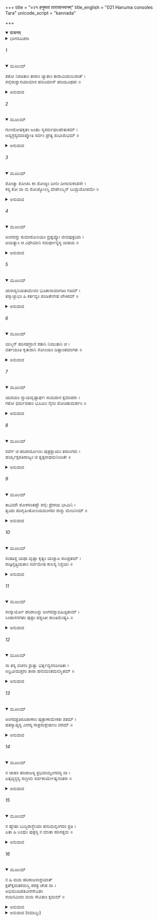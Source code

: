 +++
title = "०२१ हनुमता तारासान्त्वनम्"
title_english = "021 Hanuma consoles Tara"
unicode_script = "kannada"

+++
<details open><summary>वाचनम्</summary>

<div class="audioEmbed"  caption="श्रीराम-हरिसीताराममूर्ति-घनपाठिभ्यां वचनम्" src="https://archive.org/download/Ramayana-recitation-Sriram-harisItArAmamUrti-Ghanapaati-v2/Kanda_4/Kanda_4_KSK-021-Hanumatha_Thara_Santvanam.mp3"></div>
</details>



<details><summary>ಭಾಗಸೂಚನಾ</summary>

ಹನುಮಂತನು ತಾರೆಯನ್ನು ಸಮಾಧಾನಪಡಿಸಿದುದು, ತಾರೆಯು ಪತಿಯೊಂದಿಗೆ ಸಹಗಮನ ಮಾಡಲು ನಿಶ್ಚಯಿಸಿದುದು
</details>

###### 1


<details open><summary>ಮೂಲಮ್</summary>

ತತೋ ನಿಪತಿತಾಂ ತಾರಾಂ ಚ್ಯುತಾಂ ತಾರಾಮಿವಾಂಬರಾತ್ ।  
ಶನೈರಾಶ್ವಾಸಯಾಮಾಸ  ಹನೂಮಾನ್ ಹರಿಯೂಥಪಃ ॥
</details>

<details><summary>ಅನುವಾದ</summary>

ಆಕಾಶದಿಂದ ಕಳಚಿಬಿದ್ದ ನಕ್ಷತ್ರದಂತೆ ನೆಲದಲ್ಲಿ ಬಿದ್ದ ತಾರೆಯನ್ನು ನೋಡಿ ವಾನರಯೂಥಪತಿ ಹನುಮಂತನು ನಿಧಾನವಾಗಿ ಸಮಜಾಯಿಸತೊಡಗಿದನು.॥1॥
</details>

###### 2


<details open><summary>ಮೂಲಮ್</summary>

ಗುಣದೋಷಕೃತಂ ಜಂತುಃ ಸ್ವಕರ್ಮಫಲಹೇತುಕಮ್ ।  
ಅವ್ಯಗ್ರಸ್ಯದವಾಪ್ನೋತಿ ಸರ್ವಂ ಪ್ರೇತ್ಯ ಶುಭಾಶುಭಮ್ ॥
</details>

<details><summary>ಅನುವಾದ</summary>

ದೇವಿ! ಗುಣಬುದ್ಧಿಯಿಂದ ಅಥವಾ ದೋಷಬುದ್ಧಿಯಿಂದ ಜೀವಿಯು ಮಾಡಿದ ಕರ್ಮಗಳೇ ಸುಖ-ದುಃಖ ರೂಪವಾದ ಫಲವನ್ನು ಕೊಡುವವು. ಪರಲೋಕಕ್ಕೆ ಹೋಗಿ ಪ್ರತಿಯೊಬ್ಬ ಜೀವಿಯು ಶಾಂತಭಾವದಿಂದ ಇದ್ದು ತನ್ನ ಶುಭಾಶುಭ ಎಲ್ಲ ಕರ್ಮಗಳ ಫಲಗಳನ್ನು ಅನುಭವಿಸುತ್ತಾನೆ.॥2॥
</details>

###### 3


<details open><summary>ಮೂಲಮ್</summary>

ಶೋಚ್ಯಾ ಶೋಚಸಿ ಕಂ ಶೋಚ್ಯಂ ದೀನಂ ದೀನಾನುಕಂಪಸೇ ।  
ಕಸ್ಯ ಕೋ ವಾ ನು ಶೋಚ್ಯೋಽಸ್ತಿ ದೇಹೇಽಸ್ಮಿನ್ ಬುದ್ಬುದೋಪಮೇ ॥
</details>

<details><summary>ಅನುವಾದ</summary>

ನೀನು ಸ್ವತಃ ಶೋಚನೀಯಳಾಗಿರುವೆ, ಮತ್ತೆ ಬೇರೆ ಯಾರನ್ನು ಶೋಚನೀಯನೆಂದು ತಿಳಿದು ಶೋಕಿಸುತ್ತಿರುವೆ? ಸ್ವತಃ ದೀನಳಾಗಿ ಬೇರೆ ಯಾವ ದೀನನ ಮೇಲೆ ದಯೆ ಮಾಡುತ್ತಿರುವೆ? ನೀರಗುಳ್ಳೆಯಂತಿರುವ ಈ ಶರೀರದಲ್ಲಿ ಇದ್ದ ಜೀವಿಯು ಯಾವ ಜೀವಿಗಾಗಿ ಶೋಚನೀಯನಾಗಿದ್ದಾನೆ.॥3॥
</details>

###### 4


<details open><summary>ಮೂಲಮ್</summary>

ಅಂಗದಸ್ತು ಕುಮಾರೋಽಯಂ ದ್ರಷ್ಟವ್ಯೋ ಜೀವಪುತ್ರಯಾ ।  
ಆಯತ್ಯಾಂ ಚ ವಿಧೇಯಾನಿ ಸಮರ್ಥಾನ್ಯಸ್ಯ ಚಿಂತಯ ॥
</details>

<details><summary>ಅನುವಾದ</summary>

ನಿನ್ನ ಪುತ್ರ ಅಂಗದ ಜೀವಂತನಾಗಿದ್ದಾನೆ. ಈಗ ನೀನು ಅವನ ಕಡೆಗೆ ನೋಡಬೇಕು ಮತ್ತು ಅವನಿಗಾಗಿ ಭವಿಷ್ಯದಲ್ಲಿ ಉನ್ನತಿಗೆ ಸಾಧಕ ಶ್ರೇಷ್ಠಕಾರ್ಯದ ಕುರಿತು ವಿಚಾರ ಮಾಡಬೇಕು.॥4॥
</details>

###### 5


<details open><summary>ಮೂಲಮ್</summary>

ಜಾನಾಸ್ಯನಿಯತಾಮೇವಂ ಭೂತಾನಾಮಾಗತಿಂ ಗತಿಮ್ ।  
ತಸ್ಮಾಚ್ಛುಭಂ ಹಿ ಕರ್ತವ್ಯಂ ಪಂಡಿತೇನೇಹ ಲೌಕಿಕಮ್ ॥
</details>

<details><summary>ಅನುವಾದ</summary>

ದೇವಿ! ನೀನು ವಿದುಷಿಯಾಗಿರುವೆ, ಆದ್ದರಿಂದ ಯಾವುದೇ ಪ್ರಾಣಿಗಳ ಜನ್ಮಮೃತ್ಯುವನ್ನು ಯಾರೂ ನಿಶ್ಚಯಿಸಲಾರರು. ಅದಕ್ಕಾಗಿ ಶುಭ (ಪರಲೋಕಕ್ಕೆ ಸುಖಮಯ) ಕರ್ಮವನ್ನೇ ಮಾಡಬೇಕು. ಹೆಚ್ಚು ಅಳುವುದು ಮುಂತಾದ ಲೌಕಿಕ ಕರ್ಮ (ವ್ಯವಹಾರ) ಮಾಡಬಾರದು.॥5॥
</details>

###### 6


<details open><summary>ಮೂಲಮ್</summary>

ಯಸ್ಮಿನ್ ಹರಿಸಹಸ್ರಾಣಿ ಶತಾನಿ ನಿಯುತಾನಿ ಚ ।  
ವರ್ತಯಂತಿ ಕೃತಾಶಾನಿ ಸೋಽಯಂ ದಿಷ್ಟಾಂತಮಾಗತಃ ॥
</details>

<details><summary>ಅನುವಾದ</summary>

ನೂರಾರು, ಸಾವಿರಾರು, ಲಕ್ಷಗಟ್ಟಲೆ ವಾನರರು ಯಾರ ಮೇಲಿನ ಆಸೆಯಿಂದ ಜೀವನ ನಿರ್ವಾಹಮಾಡುತ್ತಿದ್ದರೋ, ಆ ವಾನರರಾಜನು ಇಂದು ತನ್ನ ಪ್ರಾರಬ್ಧ ನಿರ್ಮಿತ ಆಯುಸ್ಸಿನ ಅವಧಿಯನ್ನು ಪೂರ್ಣ ಗೊಳಿಸಿರುವನು.॥6॥
</details>

###### 7


<details open><summary>ಮೂಲಮ್</summary>

ಯದಯಂ ನ್ಯಾಯದೃಷ್ಟಾರ್ಥಃ ಸಾಮದಾನ ಕ್ಷಮಾಪರಃ ।  
ಗತೋ ಧರ್ಮಜಿತಾಂ ಭೂಮಿಂ ನೈನಂ ಶೋಚಿತುಮರ್ಹಸಿ ॥
</details>

<details><summary>ಅನುವಾದ</summary>

ಇವನು ನೀತಿಶಾಸ್ತ್ರಕ್ಕಗನುಗುಣವಾಗಿ ರಾಜ್ಯಕಾರ್ಯವನ್ನು ನಡೆಸಿರುವನು. ಇವನು ಸಮಯಕ್ಕೆ ಸರಿಯಾಗಿ ಸಾಮ, ದಾನ ಮತ್ತು ಕ್ಷಮೆ ಮಾಡುತ್ತಾ ಬಂದಿರುವನು. ಆದ್ದರಿಂದ ಧರ್ಮಾನುಸಾರ ಪ್ರಾಪ್ತವಾಗುವ ಲೋಕಕ್ಕೆ ಹೋಗಿರುವನು. ಇವನಿಗಾಗಿ ನೀನು ಶೋಕಿಸಬಾರದು.॥7॥
</details>

###### 8


<details open><summary>ಮೂಲಮ್</summary>

ಸರ್ವೇ ಚ ಹರಿಶಾರ್ದೂಲಾಃ ಪುತ್ರಶ್ಚಾಯಂ ತವಾಂಗದಃ ।  
ಹರ್ಯೃಕ್ಷಪತಿರಾಜ್ಯಂ ಚ ತ್ವತ್ಸನಾಥಮನಿಂದಿತೇ ॥
</details>

<details><summary>ಅನುವಾದ</summary>

ಸತೀ ಸಾಧ್ವೀ ದೇವಿ! ಇವೆಲ್ಲ ವಾನರರು, ಈ ನಿನ್ನ ಪುತ್ರ ಅಂಗದ, ವಾನರ ಮತ್ತು ಕರಡಿಗಳ ಈ ರಾಜ್ಯವು ನಿನ್ನಿಂದಲೇ ಸನಾಥವಾಗಿದೆ. ನೀನೇ ಇವರೆಲ್ಲರ ಸ್ವಾಮಿನಿಯಾಗಿರುವೆ.॥8॥
</details>

###### 9


<details open><summary>ಮೂಲಮ್</summary>

ತಾವಿಮೌ ಶೋಕಸಂತಪ್ತೌ ಶನೈಃ ಪ್ರೇರಯ ಭಾಮಿನಿ ।  
ತ್ವಯಾ ಪರಿಗೃಹೀತೋಽಯಮಂಗದಃ ಶಾಸ್ತು ಮೇದಿನೀಮ್ ॥
</details>

<details><summary>ಅನುವಾದ</summary>

ಭಾಮಿನಿ! ಈ ಅಂಗದ ಮತ್ತು ಸುಗ್ರೀವರೂ ಶೋಕದಿಂದ ಸಂತಪ್ತರಾಗಿದ್ದಾರೆ. ನೀನು ಇವರಿಗೆ ಮುಂದಿನ ಕಾರ್ಯಕ್ಕಾಗಿ ಪ್ರೇರೇಪಿಸಬೇಕು. ನಿನ್ನ ಅಧೀನದಲ್ಲಿದ್ದು ಅಂಗದನು ಈ ಪೃಥ್ವಿಯನ್ನು ಆಳಲಿ.॥9॥
</details>

###### 10


<details open><summary>ಮೂಲಮ್</summary>

ಸಂತತಿಶ್ಚ ಯಥಾ ದೃಷ್ಟಾ ಕೃತ್ಯಂ ಯಚ್ಚಾಪಿ ಸಾಂಪ್ರತಮ್ ।  
ರಾಜ್ಞಸ್ತತ್ಕ್ರಿಯತಾಂ ಸರ್ವಮೇಷ ಕಾಲಸ್ಯ ನಿಶ್ಚಯಃ ॥
</details>

<details><summary>ಅನುವಾದ</summary>

ಸಂತಾನ ಹುಟ್ಟುವ ಪ್ರಯೋಜನ ಶಾಸ್ತ್ರದಲ್ಲಿ ಹೇಳಿದಂತೆ, ಈಗ ರಾಜಾ ವಾಲಿಯು ಪಾರಲೌಕಿಕ ಶ್ರೇಯಸ್ಸಿಗಾಗಿ ಇರುವ ಕರ್ತವ್ಯವನ್ನೇ ಮಾಡು, ಇದೇ ಸಮಯದ ನಿಶ್ಚಿತ ಪ್ರೇರಣೆಯಾಗಿದೆ.॥10॥
</details>

###### 11


<details open><summary>ಮೂಲಮ್</summary>

ಸಂಸ್ಕಾರ್ಯೋ ಹರಿರಾಜಸ್ತು ಅಂಗದಶ್ಚಾಭಿಷಿಚ್ಯತಾಮ್ ।  
ಸಿಂಹಾಸನಗತಂ ಪುತ್ರಂ ಪಶ್ಯಂತೀ ಶಾಂತಿಮೇಷ್ಯಸಿ ॥
</details>

<details><summary>ಅನುವಾದ</summary>

ವಾನರ ರಾಜನ ಅಂತ್ಯೇಷ್ಠಿ ಸಂಸ್ಕಾರ ಮತ್ತು ಅಂಗದ ಕುಮಾರನ ಪಟ್ಟಾಭಿಷೇಕ ಮಾಡಲಾಗುವುದು. ರಾಜಸಿಂಹಾಸನದಲ್ಲಿ ಕುಳಿತಿರುವ ಮಗನನ್ನು ನೋಡಿ ನಿನಗೆ ಶಾಂತಿ ಸಿಗಬಹುದು.॥11॥
</details>

###### 12


<details open><summary>ಮೂಲಮ್</summary>

ಸಾ ತಸ್ಯ ವಚನಂ ಶ್ರುತ್ವಾ ಭರ್ತೃವ್ಯಸನಪೀಡಿತಾ ।  
ಅಬ್ರವೀದುತ್ತರಂ ತಾರಾ ಹನುಮಂತಮವಸ್ಥಿತಮ್ ॥
</details>

<details><summary>ಅನುವಾದ</summary>

ತಾರೆಯು ತನ್ನ ಸ್ವಾಮಿಯ ವಿರಹ ಶೋಕದಿಂದ ಪೀಡಿತಳಾಗಿದ್ದಳು. ಈ ಮೇಲಿನ ಮಾತನ್ನು ಕೇಳಿ ಎದುರಿಗೆ ನಿಂತಿರುವ ಹನುಮಂತನಲ್ಲಿ ಹೇಳಿದಳು.॥12॥
</details>

###### 13


<details open><summary>ಮೂಲಮ್</summary>

ಅಂಗದಪ್ರತಿರೂಪಾಣಾಂ ಪುತ್ರಾಣಾಮೇಕತಃ ಶತಮ್ ।  
ಹತಸ್ಯಾಪ್ಯಸ್ಯ ವೀರಸ್ಯ ಗಾತ್ರಸಂಶ್ಲೇಷಣಂ ವರಮ್ ॥
</details>

<details><summary>ಅನುವಾದ</summary>

ಅಂಗದನಂತಹ ನೂರು ಪುತ್ರರು ಒಂದೆಡೆ ಹಾಗೂ ಸತ್ತಿರುವ ಈ ವೀರವರ ಸ್ವಾಮಿಯನ್ನು ಆಲಿಂಗಿಸುತ್ತಾ ಸತಿಹೋಗುವುದು ಇನ್ನೊಂದೆಡೆ; ಇವೆರಡರಲ್ಲಿ ವೀರಪತಿಯೊಂದಿಗೆ ಸಹಗಮನ ಮಾಡುವುದೇ ನನಗೆ ಶ್ರೇಷ್ಠವೆಂದು ತೋರುತ್ತದೆ.॥13॥
</details>

###### 14


<details open><summary>ಮೂಲಮ್</summary>

ನ ಚಾಹಂ ಹರಿರಾಜಸ್ಯ ಪ್ರಭವಾಮ್ಯಂಗದಸ್ಯ ವಾ ।  
ಪಿತೃವ್ಯಸ್ತಸ್ಯ ಸುಗ್ರೀವಃ ಸರ್ವಕಾರ್ಯೇಷ್ವನಂತರಃ ॥
</details>

<details><summary>ಅನುವಾದ</summary>

ನಾನಾದರೋ ವಾನರ ರಾಜ್ಯದ ಒಡತಿಯಾಗಿಲ್ಲ ಮತ್ತು ಅಂಗದನಿಗಾಗಿ ಏನಾದರೂ ಮಾಡುವ ಅಧಿಕಾರ ನನಗಿಲ್ಲ. ಇವನ ಚಿಕ್ಕಪ್ಪ ಸುಗ್ರೀವನೇ ಸಮಸ್ತ ಕಾರ್ಯಗಳಿಗೆ ಸಮರ್ಥನಾಗಿದ್ದಾನೆ. ಅವನೇ ನನಗಿಂತ ಇವನಿಗೆ ನಿಕಟವರ್ತಿಯಾಗಿದ್ದಾನೆ.॥14॥
</details>

###### 15


<details open><summary>ಮೂಲಮ್</summary>

ನ ಹ್ಯೇಷಾ ಬುದ್ಧಿರಾಸ್ಥೇಯಾ ಹನುಮನ್ನಂಗದಂ ಪ್ರತಿ ।  
ಪಿತಾ ಹಿ ಬಂಧುಃ ಪುತ್ರಸ್ಯ ನ ಮಾತಾ ಹರಿಸತ್ತಮ ॥
</details>

<details><summary>ಅನುವಾದ</summary>

ಕಪಿಶ್ರೇಷ್ಠ ಹನುಮಂತನೇ! ಅಂಗದನ ವಿಷಯದಲ್ಲಿ ನಿನ್ನ ಈ ಸಲಹೆ ನನಗೆ ಕಾರ್ಯಗತ ಮಾಡಲು ಯೋಗ್ಯವಲ್ಲ. ಪುತ್ರನ ನಿಜವಾದ ಬಂಧು (ಸಹಾಯಕ) ತಂದೆ ಮತ್ತು ಚಿಕ್ಕಪ್ಪನೇ ಆಗಿದ್ದಾನೆ, ತಾಯಿ ಅಲ್ಲ ಎಂಬುದು ನೀನು ತಿಳಿಯಬೇಕು.॥15॥
</details>

###### 16


<details open><summary>ಮೂಲಮ್</summary>

ನ ಹಿ ಮಮ ಹರಿರಾಜಸಂಶ್ರಯಾತ್  
ಕ್ಷತ್ಕ್ಷಮತರಮಸ್ತಿ ಪರತ್ರ ಚೇಹ ವಾ ।  
ಅಭಿಮುಖಹತವೀರಸೇವಿತಂ  
ಶಯನಮಿದಂ ಮಮ ಸೇವಿತುಂ ಕ್ಷಮಮ್ ॥
</details>

<details><summary>ಅನುವಾದ</summary>

ನನಗೆ ವಾನರರಾಜ ವಾಲಿಯನ್ನು ಅನುಗಮನ ಮಾಡುವುದಕ್ಕಿಂತ ಮಿಗಿಲಾದ ಕಾರ್ಯ ಈ ಲೋಕದಲ್ಲಿ ಅಥವಾ ಪರಲೋಕದಲ್ಲಿ ಯಾವುದೂ ಉಚಿತವಾಗಿಲ್ಲ. ಯುದ್ಧದಲ್ಲಿ ಶತ್ರುವಿನೊಡನೆ ಹೋರಾಡುತ್ತಾ ಸತ್ತಿರುವ ನನ್ನ ವೀರ ಸ್ವಾಮಿಯ ಚಿತೆ ಏರುವುದೇ ನನಗೆ ಸರ್ವಥಾ ಯೋಗ್ಯವಾಗಿದೆ.॥16॥
</details>

<details><summary>ಅನುವಾದ (ಸಮಾಪ್ತಿಃ)</summary>

ಶ್ರೀ ವಾಲ್ಮೀಕಿವಿರಚಿತ ಆರ್ಷರಾಮಾಯಣ ಆದಿಕಾವ್ಯದ ಕಿಷ್ಕಿಂಧಾಕಾಂಡದ ಇಪ್ಪತ್ತೊಂದನೆಯ ಸರ್ಗ ಸಂಪೂರ್ಣವಾಯಿತು.॥21॥
</details>
